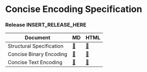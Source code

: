 Concise Encoding Specification
==============================

### Release INSERT_RELEASE_HERE


| Document                 | MD                        | HTML                        |
| ------------------------ | ------------------------- | --------------------------- |
| Structural Specification | [📄](ce-structure.md)      | [📄](ce-structure.html)      |
| Concise Binary Encoding  | [📄](cbe-specification.md) | [📄](cbe-specification.html) |
| Concise Text Encoding    | [📄](cte-specification.md) | [📄](cte-specification.html) |
